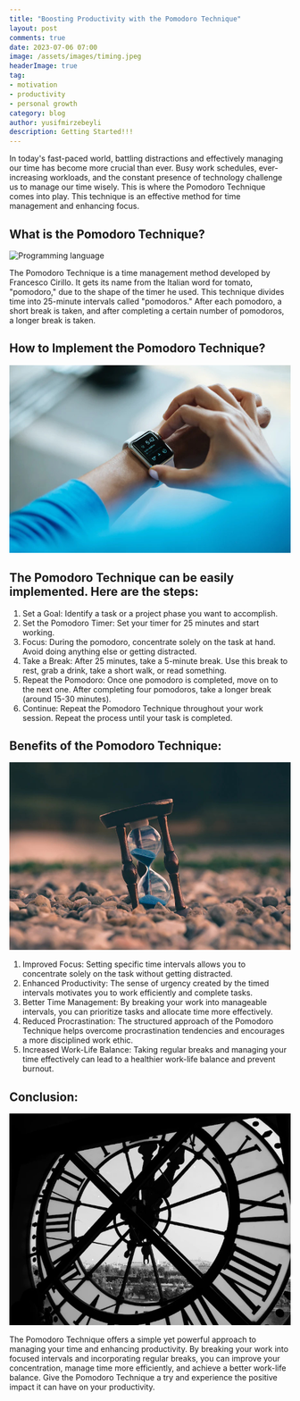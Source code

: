 ```yaml
---
title: "Boosting Productivity with the Pomodoro Technique"
layout: post
comments: true
date: 2023-07-06 07:00
image: /assets/images/timing.jpeg
headerImage: true
tag:
- motivation
- productivity
- personal growth
category: blog
author: yusifmirzebeyli
description: Getting Started!!!
---
```



In today's fast-paced world, battling distractions and effectively managing our time has become more crucial than ever. Busy work schedules, ever-increasing workloads, and the constant presence of technology challenge us to manage our time wisely. This is where the Pomodoro Technique comes into play. This technique is an effective method for time management and enhancing focus.

## What is the Pomodoro Technique?

![Programming language](/assets/images/pomdoro.jpg)

The Pomodoro Technique is a time management method developed by Francesco Cirillo. It gets its name from the Italian word for tomato, "pomodoro," due to the shape of the timer he used. This technique divides time into 25-minute intervals called "pomodoros." After each pomodoro, a short break is taken, and after completing a certain number of pomodoros, a longer break is taken.

## How to Implement the Pomodoro Technique?

![Online Courses](/assets/images/bla.jpg)

## The Pomodoro Technique can be easily implemented. Here are the steps:

  1.  Set a Goal: Identify a task or a project phase you want to accomplish.
2. Set the Pomodoro Timer: Set your timer for 25 minutes and start working.
3. Focus: During the pomodoro, concentrate solely on the task at hand. Avoid doing anything else or getting distracted.
4. Take a Break: After 25 minutes, take a 5-minute break. Use this break to rest, grab a drink, take a short walk, or read something.
5. Repeat the Pomodoro: Once one pomodoro is completed, move on to the next one. After completing four pomodoros, take a longer break (around 15-30 minutes).
6. Continue: Repeat the Pomodoro Technique throughout your work session. Repeat the process until your task is completed.

## Benefits of the Pomodoro Technique:

![Library](/assets/images/blabla.jpg)

1. Improved Focus: Setting specific time intervals allows you to concentrate solely on the task without getting distracted.
2. Enhanced Productivity: The sense of urgency created by the timed intervals motivates you to work efficiently and complete tasks.
3. Better Time Management: By breaking your work into manageable intervals, you can prioritize tasks and allocate time more effectively.
4. Reduced Procrastination: The structured approach of the Pomodoro Technique helps overcome procrastination tendencies and encourages a more disciplined work ethic.
5. Increased Work-Life Balance: Taking regular breaks and managing your time effectively can lead to a healthier work-life balance and prevent burnout.

## Conclusion:

![Exp](/assets/images/pomidor.jpg)

The Pomodoro Technique offers a simple yet powerful approach to managing your time and enhancing productivity. By breaking your work into focused intervals and incorporating regular breaks, you can improve your concentration, manage time more efficiently, and achieve a better work-life balance. Give the Pomodoro Technique a try and experience the positive impact it can have on your productivity.

